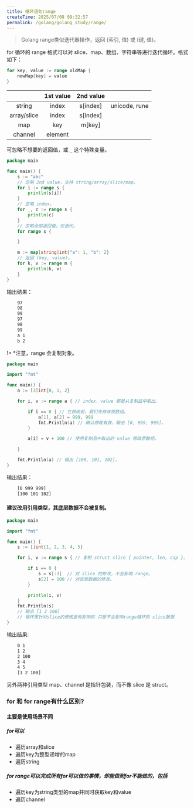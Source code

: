 ```yaml
---
title: 循环语句range
createTime: 2025/07/08 09:32:57
permalink: /golang/golang_study/range/
---
```

> Golang range类似迭代器操作，返回 (索引, 值) 或 (键, 值)。

for 循环的 range 格式可以对 slice、map、数组、字符串等进行迭代循环。格式如下：

```go
for key, value := range oldMap {
    newMap[key] = value
}
```

||1st value |2nd value||
|:---:|:---:|:---:|:---:|	
|string |	index |	s[index] |	unicode, rune
|array/slice |	index |	s[index]	
|map |	key |	m[key]	
|channel |	element | 		

可忽略不想要的返回值，或 `_` 这个特殊变量。

```go
package main

func main() {
    s := "abc"
    // 忽略 2nd value，支持 string/array/slice/map。
    for i := range s {
        println(s[i])
    }
    // 忽略 index。
    for _, c := range s {
        println(c)
    }
    // 忽略全部返回值，仅迭代。
    for range s {

    }

    m := map[string]int{"a": 1, "b": 2}
    // 返回 (key, value)。
    for k, v := range m {
        println(k, v)
    }
}   
```

输出结果：
```txt
    97
    98
    99
    97
    98
    99
    a 1
    b 2  
```

!> *注意，range 会复制对象。

```go
package main

import "fmt"

func main() {
    a := [3]int{0, 1, 2}

    for i, v := range a { // index、value 都是从复制品中取出。

        if i == 0 { // 在修改前，我们先修改原数组。
            a[1], a[2] = 999, 999
            fmt.Println(a) // 确认修改有效，输出 [0, 999, 999]。
        }

        a[i] = v + 100 // 使用复制品中取出的 value 修改原数组。

    }

    fmt.Println(a) // 输出 [100, 101, 102]。
}   
```
输出结果：
```txt
    [0 999 999]
    [100 101 102]   
```
#### 建议改用引用类型，其底层数据不会被复制。

```go
package main

import "fmt"

func main() {
    s := []int{1, 2, 3, 4, 5}

    for i, v := range s { // 复制 struct slice { pointer, len, cap }。

        if i == 0 {
            s = s[:3]  // 对 slice 的修改，不会影响 range。
            s[2] = 100 // 对底层数据的修改。
        }

        println(i, v)
    }
    fmt.Println(s)  
    // 输出 [1 2 100]
    // 循环里针对slice的修改是有影响的 只是不会影响range循环的 slice数据
}   
```
输出结果:
```txt
    0 1
    1 2
    2 100
    3 4
    4 5
    [1 2 100]
```

另外两种引用类型 map、channel 是指针包装，而不像 slice 是 struct。

### for 和 for range有什么区别?

#### 主要是使用场景不同

##### for可以

- 遍历array和slice
- 遍历key为整型递增的map
- 遍历string

##### for range可以完成所有for可以做的事情，却能做到for不能做的，包括

- 遍历key为string类型的map并同时获取key和value
- 遍历channel

